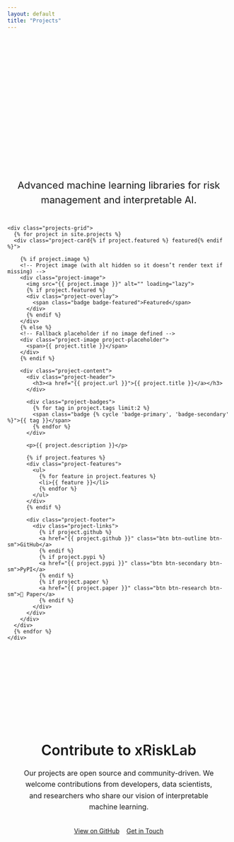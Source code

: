 ```yaml
---
layout: default
title: "Projects"
---
```


<section class="projects-section">
  <div class="container">
    <h1 class="projects-title">Open Source Projects</h1>
    <p class="projects-subtitle">
      Advanced machine learning libraries for risk management and interpretable AI.
    </p>

    <div class="projects-grid">
      {% for project in site.projects %}
      <div class="project-card{% if project.featured %} featured{% endif %}">
        
        {% if project.image %}
        <!-- Project image (with alt hidden so it doesn’t render text if missing) -->
        <div class="project-image">
          <img src="{{ project.image }}" alt="" loading="lazy">
          {% if project.featured %}
          <div class="project-overlay">
            <span class="badge badge-featured">Featured</span>
          </div>
          {% endif %}
        </div>
        {% else %}
        <!-- Fallback placeholder if no image defined -->
        <div class="project-image project-placeholder">
          <span>{{ project.title }}</span>
        </div>
        {% endif %}

        <div class="project-content">
          <div class="project-header">
            <h3><a href="{{ project.url }}">{{ project.title }}</a></h3>
          </div>

          <div class="project-badges">
            {% for tag in project.tags limit:2 %}
            <span class="badge {% cycle 'badge-primary', 'badge-secondary' %}">{{ tag }}</span>
            {% endfor %}
          </div>

          <p>{{ project.description }}</p>

          {% if project.features %}
          <div class="project-features">
            <ul>
              {% for feature in project.features %}
              <li>{{ feature }}</li>
              {% endfor %}
            </ul>
          </div>
          {% endif %}

          <div class="project-footer">
            <div class="project-links">
              {% if project.github %}
              <a href="{{ project.github }}" class="btn btn-outline btn-sm">GitHub</a>
              {% endif %}
              {% if project.pypi %}
              <a href="{{ project.pypi }}" class="btn btn-secondary btn-sm">PyPI</a>
              {% endif %}
              {% if project.paper %}
              <a href="{{ project.paper }}" class="btn btn-research btn-sm">📄 Paper</a>
              {% endif %}
            </div>
          </div>
        </div>
      </div>
      {% endfor %}
    </div>
  </div>
</section>

<section class="projects-contribute">
  <div class="container">
    <div class="contribute-content">
      <h2>Contribute to xRiskLab</h2>
      <p>
        Our projects are open source and community-driven. We welcome contributions from developers,
        data scientists, and researchers who share our vision of interpretable machine learning.
      </p>
      <div class="contribute-buttons">
        <a href="https://github.com/xRiskLab" class="btn btn-primary">View on GitHub</a>
        <a href="/contact/" class="btn btn-secondary">Get in Touch</a>
      </div>
    </div>
  </div>
</section>

<style>
.projects-section {
  padding: 80px 0;
}

.projects-title {
  font-size: clamp(2.5rem, 6vw, 3.5rem);
  font-weight: 700;
  margin-bottom: 24px;
  text-align: center;
  color: var(--text-primary);
  background: var(--primary-gradient);
  -webkit-background-clip: text;
  -webkit-text-fill-color: transparent;
  background-clip: text;
}

.projects-subtitle {
  font-size: clamp(1.125rem, 3vw, 1.375rem);
  color: var(--text-secondary);
  text-align: center;
  max-width: 700px;
  margin: 0 auto 40px;
  line-height: 1.5;
}

.projects-grid {
  display: grid;
  grid-template-columns: repeat(auto-fit, minmax(320px, 1fr));
  gap: 24px;
  margin-top: 40px;
  max-width: 1200px;
  margin-left: auto;
  margin-right: auto;
}

.project-card {
  background: var(--surface-glass);
  backdrop-filter: var(--blur-amount);
  -webkit-backdrop-filter: var(--blur-amount);
  border: 1px solid var(--border-glass);
  border-radius: 20px;
  padding: 0;
  transition: all 0.4s cubic-bezier(0.4, 0, 0.2, 1);
  position: relative;
  overflow: hidden;
  display: flex;
  flex-direction: column;
  height: 100%;
}

.project-card.featured {
  border-color: var(--accent-blue);
  background: rgba(0, 122, 255, 0.08);
}

.project-card:hover {
  transform: translateY(-8px);
  background: var(--surface-glass-hover);
  box-shadow: var(--shadow-glass);
}

.project-image {
  position: relative;
  width: 100%;
  height: 200px;
  overflow: hidden;
  border-radius: 20px 20px 0 0;
}

.project-image img {
  width: 100%;
  height: 100%;
  object-fit: cover;
  transition: transform 0.4s cubic-bezier(0.4, 0, 0.2, 1);
  display: block;
}

.project-card:hover .project-image img {
  transform: scale(1.05);
}

.project-placeholder {
  display: flex;
  align-items: center;
  justify-content: center;
  height: 200px;
  background: linear-gradient(135deg, #222, #444);
  color: var(--text-secondary);
  font-weight: 600;
  font-size: 1.1rem;
  border-radius: 20px 20px 0 0;
}

.project-overlay {
  position: absolute;
  top: 16px;
  right: 16px;
  z-index: 2;
}

.project-content {
  padding: 24px;
  display: flex;
  flex-direction: column;
  flex-grow: 1;
}

.project-header h3 {
  font-size: 1.25rem;
  font-weight: 600;
  margin-bottom: 12px;
  color: var(--text-primary);
  line-height: 1.3;
}

.project-header h3 a {
  color: inherit;
  text-decoration: none;
  transition: all 0.3s ease;
}

.project-card:hover .project-header h3 {
  background: var(--primary-gradient);
  -webkit-background-clip: text;
  -webkit-text-fill-color: transparent;
  background-clip: text;
}

.project-badges {
  display: flex;
  gap: 6px;
  flex-wrap: wrap;
  margin-bottom: 16px;
}

.badge {
  padding: 4px 12px;
  border-radius: 12px;
  font-size: 12px;
  font-weight: 500;
}

.badge-primary {
  background: rgba(0, 122, 255, 0.15);
  color: var(--accent-blue);
  border: 1px solid rgba(0, 122, 255, 0.2);
}

.badge-secondary {
  background: rgba(88, 86, 214, 0.15);
  color: var(--accent-purple);
  border: 1px solid rgba(88, 86, 214, 0.2);
}

.badge-featured {
  background: rgba(255, 45, 146, 0.15);
  color: var(--accent-pink);
  border: 1px solid rgba(255, 45, 146, 0.2);
  font-weight: 600;
}

.project-content p {
  color: var(--text-secondary);
  margin-bottom: 16px;
  line-height: 1.5;
  font-size: 14px;
  flex-grow: 1;
}

.project-features ul {
  list-style: none;
  padding: 0;
  margin: 0 0 20px 0;
}

.project-features li {
  color: var(--text-secondary);
  font-size: 14px;
  margin-bottom: 8px;
}

.project-footer {
  margin-top: auto;
}

.project-links {
  display: flex;
  gap: 12px;
  flex-wrap: wrap;
}

.btn-sm {
  padding: 8px 16px;
  font-size: 13px;
  border-radius: 8px;
}

.btn-research {
  background: rgba(255, 149, 0, 0.15);
  color: var(--text-primary);
  border: 1px solid rgba(255, 149, 0, 0.2);
}

.projects-contribute {
  background: var(--surface-glass);
  backdrop-filter: var(--blur-amount);
  -webkit-backdrop-filter: var(--blur-amount);
  border: 1px solid var(--border-glass);
  border-radius: 20px;
  margin: 40px auto;
  max-width: 800px;
  padding: 48px 32px;
  text-align: center;
}

.contribute-content h2 {
  font-size: 2rem;
  font-weight: 600;
  margin-bottom: 20px;
  color: var(--text-primary);
}

.contribute-content p {
  color: var(--text-secondary);
  margin-bottom: 32px;
  line-height: 1.6;
  font-size: 16px;
}

.contribute-buttons {
  display: flex;
  gap: 16px;
  justify-content: center;
  flex-wrap: wrap;
}

@media (min-width: 1200px) {
  .projects-grid {
    grid-template-columns: repeat(3, 1fr);
  }
}

@media (max-width: 768px) {
  .projects-grid {
    grid-template-columns: 1fr;
    gap: 20px;
    margin-top: 32px;
  }

  .project-content {
    padding: 20px;
  }

  .contribute-buttons {
    flex-direction: column;
    align-items: center;
  }

  .projects-contribute {
    margin: 40px 16px;
    padding: 32px 24px;
  }
}
</style>
